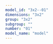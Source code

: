 ```yaml
---
model_id: "3x2--01"
dimensions: "3x2"
group: "3x2"
subgroup: ""
number: "01"
model_name: "model"
---
```

